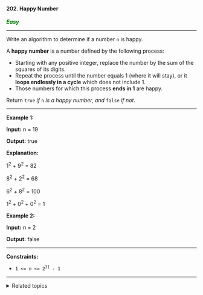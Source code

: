 #### 202. Happy Number

<span style="color:green">***Easy***</span>
___

Write an algorithm to determine if a number `n` is happy.

A **happy number** is a number defined by the following process:

*   Starting with any positive integer, replace the number by the sum of the squares of its digits.
*   Repeat the process until the number equals 1 (where it will stay), or it **loops endlessly in a cycle** which does not include 1.
*   Those numbers for which this process **ends in 1** are happy.

Return `true` _if_ `n` _is a happy number, and_ `false` _if not_.
___

**Example 1:**

**Input:** n = 19

**Output:** true

**Explanation:**

1<sup>2</sup> + 9<sup>2</sup> = 82

8<sup>2</sup> + 2<sup>2</sup> = 68

6<sup>2</sup> + 8<sup>2</sup> = 100

1<sup>2</sup> + 0<sup>2</sup> + 0<sup>2</sup> = 1 

**Example 2:**

**Input:** n = 2

**Output:** false 
___

**Constraints:**

*   <code>1 <= n <= 2<sup>31</sup> - 1</code>
___

<details><summary>Related topics</summary>

[#Hash Table](https://leetcode.com/tag/hash-table/)
[#Math](https://leetcode.com/tag/math/)
[#Two Pointers](https://leetcode.com/tag/two-pointers/)

</details>